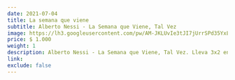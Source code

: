 ```yaml
---
date: 2021-07-04
title: La semana que viene
subtitle: Alberto Nessi - La Semana que Viene, Tal Vez
image: https://lh3.googleusercontent.com/pw/AM-JKLUvIe3tJI7jUrrSPd35YxLqoQD5xIfYF4XfLfsuItcDf0rm03uRWc5eIV8Yn6MGd9m5ugPf0sYIk5OjQQrntu5m09EcIo6QMrHWICZUovDs7rvpu5LFSLJqUGkN_8hJckWQzo6tlyQqKG7HU3w2vDEBSw=w466-h621-no?authuser=0
price: $ 1.000
weight: 1
description: Alberto Nessi - La Semana que Viene, Tal Vez. Lleva 3x2 en todos los libros
link: 
exclude: false
---
```


